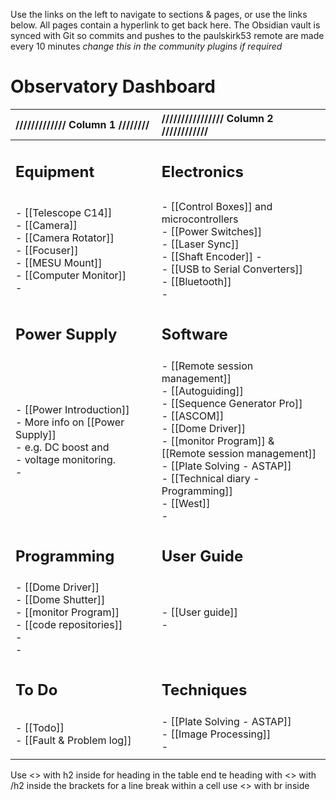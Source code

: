 Use the links on the left to navigate to sections & pages, or use the links below. All pages contain a hyperlink to get back here.
The Obsidian vault is synced with Git so commits and pushes to the paulskirk53 remote are made every 10 minutes *change this in the community plugins if required*

# Observatory Dashboard

| ///////////// Column 1 ////////                                                                                                  | //////////////// Column 2 ////////////                                                                                                                                                                                                                                         |
| :------------------------------------------------------------------------------------------------------------------------------- | :----------------------------------------------------------------------------------------------------------------------------------------------------------------------------------------------------------------------------------------------------------------------------- |
| <h2>Equipment</h2>                                                                                                               | <h2>Electronics</h2>                                                                                                                                                                                                                                                           |
|                                                                                                                                  |                                                                                                                                                                                                                                                                                |
| - [[Telescope C14]]<br>- [[Camera]]<br>- [[Camera Rotator]]<br>- [[Focuser]]<br>- [[MESU Mount]]<br>- [[Computer Monitor]]<br>-  | - [[Control Boxes]] and microcontrollers<br>- [[Power Switches]]<br>- [[Laser Sync]]<br>- [[Shaft Encoder]] - <br>- [[USB to Serial Converters]]<br>- [[Bluetooth]]<br>-                                                                                                       |
| <h2>Power Supply</h2>                                                                                                            | <h2>Software</h2>                                                                                                                                                                                                                                                              |
| - [[Power Introduction]]<br>- More info on [[Power Supply]] <br>- e.g. DC boost and <br>- voltage monitoring.<br>-               | - [[Remote session management]]<br>- [[Autoguiding]]<br>- [[Sequence Generator Pro]]<br>- [[ASCOM]]<br>- [[Dome Driver]]<br>- [[monitor Program]] & <br>[[Remote session management]]<br>- [[Plate Solving - ASTAP]]<br>- [[Technical diary - Programming]]<br>- [[West]]<br>- |
| <h2>Programming</h2>                                                                                                             | <h2>User Guide</h2>                                                                                                                                                                                                                                                            |
| - [[Dome Driver]]<br>- [[Dome Shutter]]<br>- [[monitor Program]]<br>- [[code repositories]]<br>- <br>-                           | - [[User guide]]<br>-                                                                                                                                                                                                                                                          |
| <h2>To Do</h2>                                                                                                                   | <h2>Techniques</h2>                                                                                                                                                                                                                                                            |
| - [[Todo]]<br>- [[Fault & Problem log]]                                                                                          | - [[Plate Solving - ASTAP]]<br>- [[Image Processing]]<br>-                                                                                                                                                                                                                     |
|                                                                                                                                  |                                                                                                                                                                                                                                                                                |

Use <> with h2 inside for heading in the table end te heading with <> with /h2 inside the brackets
for a line break within a cell use <> with br inside

